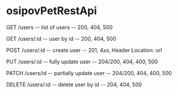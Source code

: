 # osipovPetRestApi

GET /users -- list of users -- 200, 404, 500

GET /users/:id -- user by id -- 200, 404, 500

POST /users/:id -- create user -- 201, 4xx, Header Location: url

PUT /users/:id -- fully update user -- 204/200, 404, 400, 500

PATCH /users/id -- partially update user -- 204/200, 404, 400, 500

DELETE /users/:id -- delete user by id -- 204, 404, 500